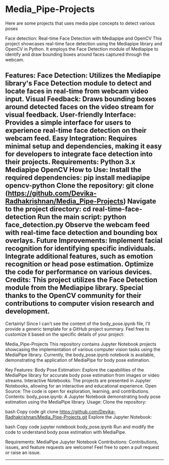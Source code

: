 # Media_Pipe-Projects
Here are some projects that uses media pipe concepts to detect various poses

Face detection:
Real-time Face Detection with Mediapipe and OpenCV
This project showcases real-time face detection using the Mediapipe library and OpenCV in Python. It employs the Face Detection module of Mediapipe to identify and draw bounding boxes around faces captured through the webcam.

Features:
Face Detection: Utilizes the Mediapipe library's Face Detection module to detect and locate faces in real-time from webcam video input.
Visual Feedback: Draws bounding boxes around detected faces on the video stream for visual feedback.
User-friendly Interface: Provides a simple interface for users to experience real-time face detection on their webcam feed.
Easy Integration: Requires minimal setup and dependencies, making it easy for developers to integrate face detection into their projects.
Requirements:
Python 3.x
Mediapipe
OpenCV
How to Use:
Install the required dependencies: pip install mediapipe opencv-python
Clone the repository: git clone (https://github.com/Devika-Radhakrishnan/Media_Pipe-Projects)
Navigate to the project directory: cd real-time-face-detection
Run the main script: python face_detection.py
Observe the webcam feed with real-time face detection and bounding box overlays.
Future Improvements:
Implement facial recognition for identifying specific individuals.
Integrate additional features, such as emotion recognition or head pose estimation.
Optimize the code for performance on various devices.
Credits:
This project utilizes the Face Detection module from the Mediapipe library.
Special thanks to the OpenCV community for their contributions to computer vision research and development.
----------------------------------------------------------------------------------------------------------------------


Certainly! Since I can't see the content of the body_pose.ipynb file, I'll provide a generic template for a GitHub project summary. Feel free to customize it based on the specific details of your project:

Media_Pipe-Projects
This repository contains Jupyter Notebook projects showcasing the implementation of various computer vision tasks using the MediaPipe library. Currently, the body_pose.ipynb notebook is available, demonstrating the application of MediaPipe for body pose estimation.

Key Features:
Body Pose Estimation: Explore the capabilities of the MediaPipe library for accurate body pose estimation from images or video streams.
Interactive Notebooks: The projects are presented in Jupyter Notebooks, allowing for an interactive and educational experience.
Open Source: The code is open for exploration, learning, and contributions.
Contents:
body_pose.ipynb: A Jupyter Notebook demonstrating body pose estimation using the MediaPipe library.
Usage:
Clone the repository:

bash
Copy code
git clone https://github.com/Devika-Radhakrishnan/Media_Pipe-Projects.git
Explore the Jupyter Notebook:

bash
Copy code
jupyter notebook body_pose.ipynb
Run and modify the code to understand body pose estimation with MediaPipe.

Requirements:
MediaPipe
Jupyter Notebook
Contributions:
Contributions, issues, and feature requests are welcome! Feel free to open a pull request or raise an issue.

-----------------------------------------------------------------------------------------------------------------------------
